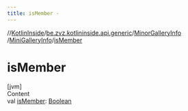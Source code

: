 ```yaml
---
title: isMember -
---
```

//[KotlinInside](../../../index.md)/[be.zvz.kotlininside.api.generic](../../index.md)/[MinorGalleryInfo](../index.md)
/[MiniGalleryInfo](index.md)/[isMember](is-member.md)

# isMember

[jvm]  
Content  
val [isMember](is-member.md): [Boolean](https://kotlinlang.org/api/latest/jvm/stdlib/kotlin/-boolean/index.html)  



